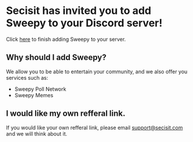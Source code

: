 # Secisit has invited you to add Sweepy to your Discord server!
Click [here](https://sweepy.uk/invite) to finish adding Sweepy to your server.

## Why should I add Sweepy?
We allow you to be able to entertain your community, and we also offer you services such as:

- Sweepy Poll Network
- Sweepy Memes

## I would like my own refferal link.
If you would like your own refferal link, please email support@secisit.com and we will think about it.
